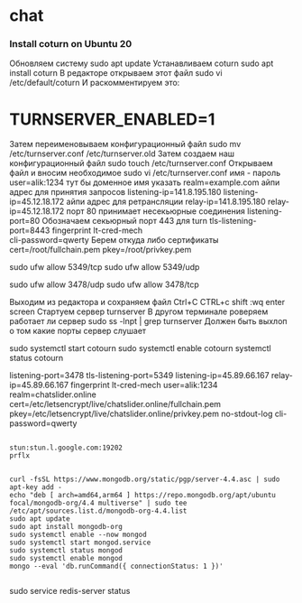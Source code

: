 # chat
### Install coturn on Ubuntu 20

 Обновляем систему
sudo apt update
 Устанавливаем  coturn
sudo apt install coturn
В редакторе открываем этот файл
sudo vi /etc/default/coturn
 И раскомментируем это:
# TURNSERVER_ENABLED=1
 Затем переименовываем конфигурационный файл
sudo mv /etc/turnserver.conf /etc/turnserver.old
Затем создаем наш конфигурационный файл
sudo touch /etc/turnserver.conf
 Открываем файл и вносим необходимое
 sudo vi /etc/turnserver.conf
 имя - пароль
user=alik:1234
тут бы доменное имя указать
realm=example.com
айпи адрес для принятия запросов
listening-ip=141.8.195.180 
listening-ip=45.12.18.172
 айпи адрес для ретрансляции
relay-ip=141.8.195.180
relay-ip=45.12.18.172
 порт 80 принимает несекьюрные соединения
listening-port=80
Обозначаем секьюрный порт 443 для turn
tls-listening-port=8443
fingerprint
lt-cred-mech  
cli-password=qwerty
  Берем откуда либо сертификаты
cert=/root/fullchain.pem
pkey=/root/privkey.pem

sudo ufw allow 5349/tcp
sudo ufw allow 5349/udp

sudo ufw allow 3478/udp
sudo ufw allow 3478/tcp

Выходим из редактора и сохраняем файл
Ctrl+C CTRL+c
shift :wq enter
screen
Стартуем сервер
turnserver
 В другом терминале роверяем работает ли сервер
sudo ss -lnpt | grep turnserver
 Должен быть выхлоп о том какие порты сервер слушает
 
 sudo systemctl start cotourn
 sudo systemctl enable cotourn
 systemctl status cotourn
 
 listening-port=3478
 tls-listening-port=5349
 listening-ip=45.89.66.167
 relay-ip=45.89.66.167
 fingerprint
 lt-cred-mech
 user=alik:1234
 realm=chatslider.online
 cert=/etc/letsencrypt/live/chatslider.online/fullchain.pem
 pkey=/etc/letsencrypt/live/chatslider.online/privkey.pem
 no-stdout-log
 cli-password=qwerty
 
 

```

stun:stun.l.google.com:19202
prflx 


```

	curl -fsSL https://www.mongodb.org/static/pgp/server-4.4.asc | sudo apt-key add -
	echo "deb [ arch=amd64,arm64 ] https://repo.mongodb.org/apt/ubuntu focal/mongodb-org/4.4 multiverse" | sudo tee /etc/apt/sources.list.d/mongodb-org-4.4.list
	sudo apt update
	sudo apt install mongodb-org
	sudo systemctl enable --now mongod
	sudo systemctl start mongod.service
	sudo systemctl status mongod
	sudo systemctl enable mongod
	mongo --eval 'db.runCommand({ connectionStatus: 1 })'
	
```
```
sudo service redis-server status

```
